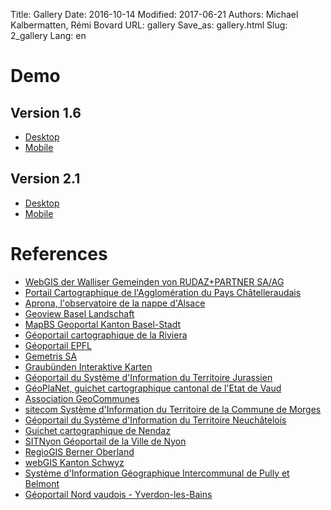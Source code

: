 Title: Gallery
Date: 2016-10-14
Modified: 2017-06-21
Authors: Michael Kalbermatten, Rémi Bovard
URL: gallery
Save_as: gallery.html
Slug: 2_gallery
Lang: en

# Demo

## Version 1.6

* [Desktop](https://geomapfish-demo.camptocamp.net/1.6)
* [Mobile](https://geomapfish-demo.camptocamp.net/1.6/mobile)

## Version 2.1

* [Desktop](https://geomapfish-demo.camptocamp.net/2.1)
* [Mobile](https://geomapfish-demo.camptocamp.net/2.1/mobile)

# References

* [WebGIS der Walliser Gemeinden von RUDAZ+PARTNER SA/AG](http://map.vsgis.ch/)
* [Portail Cartographique de l'Agglomération du Pays Châtelleraudais](https://carto.agglo-chatellerault.fr)
* [Aprona, l'observatoire de la nappe d'Alsace](http://carto.aprona.net/)
* [Geoview Basel Landschaft](http://geoview.bl.ch)
* [MapBS Geoportal Kanton Basel-Stadt](http://map.geo.bs.ch/)
* [Géoportail cartographique de la Riviera](https://map.cartoriviera.ch/)
* [Géoportail EPFL](https://geoportail.epfl.ch/)
* [Gemetris SA](http://www.gemetris.ch/prestations#SIG)
* [Graubünden Interaktive Karten](http://map.geo.gr.ch)
* [Géoportail du Système d'Information du Territoire Jurassien](https://geo.jura.ch/)
* [GéoPlaNet, guichet cartographique cantonal de l'Etat de Vaud](http://www.geo.vd.ch)
* [Association GeoCommunes](http://www.geocommunes.ch/)
* [sitecom Système d'Information du Territoire de la Commune de Morges](https://map.morges.ch/)
* [Géoportail du Système d'Information du Territoire Neuchâtelois](http://sitn.ne.ch)
* [Guichet cartographique de Nendaz](http://nendaz-geoportail.sig.cloud.camptocamp.net/)
* [SITNyon Géoportail de la Ville de Nyon](https://map.nyon.ch/)
* [RegioGIS Berner Oberland](http://map.regiogis-beo.ch/)
* [webGIS Kanton Schwyz](https://map.geo.sz.ch/)
* [Système d'Information Géographique Intercommunal de Pully et Belmont](http://www.sigip.ch/)
* [Géoportail Nord vaudois - Yverdon-les-Bains](http://mapnv.ch/)
